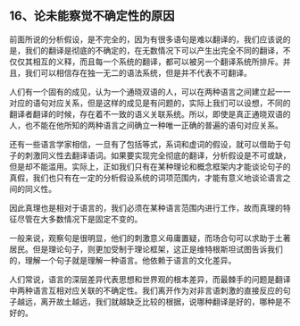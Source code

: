 <h2>16、论未能察觉不确定性的原因</h2><p data-pid="6Q5IssF2">前面所说的分析假设，是不完全的，因为有很多语句是难以翻译的，我们应该说的是，我们的翻译是彻底的不确定的，在无数情况下可以产生出完全不同的翻译，不仅仅其相互的义释，而且每一个系统的翻译，都可以被另一个翻译系统所排斥。并且，我们可以相信存在独一无二的语法系统，但是并不代表不可翻译。</p><p data-pid="_RZwtweF">人们有一个固有的成见，认为一个通晓双语的人，可以在两种语言之间建立起一一对应的语句对应关系，但是这样的成见是有问题的，实际上我们可以设想，不同的翻译者翻译的时候，存在着不一致的语义关联系统。所以，即使是真正通晓双语的人，也不能在他所知的两种语言之间确立一种唯一正确的普遍的语句对应关系。</p><p data-pid="przmMIPF">还有一些语言学家相信，一旦有了包括等式，系词和虚词的假设，就可以借助于句子的刺激同义性去翻译语词。如果要实现完全彻底的翻译，分析假设是不可或缺，但是却不能滥用。实际上，正如我们只有在某种理论和概念框架内才能谈论句子的真假，我们也只有在一定的分析假设系统的词项范围内，才能有意义地谈论语言之间的同义性。</p><p data-pid="ZjmvaGyF">因此真理也是相对于语言的，我们必须在某种语言范围内进行工作，故而真理的特征尽管在大多数情况下是固定不变的。</p><p data-pid="UITbv0So">一般来说，观察句是很明显，他们的刺激意义毋庸置疑，而场合句可以求助于土著居民。但是理论句子，则更加受制于理论框架，这正是维特根斯坦试图告诉我们的，理解一个句子就是理解一种语言。他依赖于语言的文化差异。</p><p data-pid="R2bP_Npu">人们常说，语言的深层差异代表思想和世界观的根本差异，而最棘手的问题是翻译中两种语言互相对应关联的不确定性。我们离开作为对非言语刺激的直接反应的句子越远，离开故土越远，我们就越缺乏比较的根据，说哪种翻译是好的，哪种是不好的。</p><p></p>